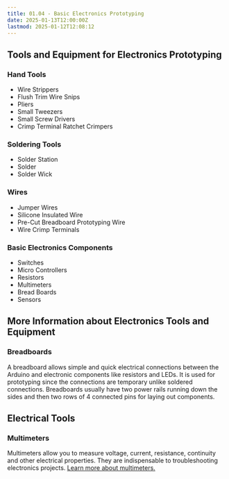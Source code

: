 ```yaml
---
title: 01.04 - Basic Electronics Prototyping
date: 2025-01-13T12:00:00Z
lastmod: 2025-01-12T12:08:12
---
```


## Tools and Equipment for Electronics Prototyping

### Hand Tools

- Wire Strippers
- Flush Trim Wire Snips
- Pliers
- Small Tweezers
- Small Screw Drivers
- Crimp Terminal Ratchet Crimpers

### Soldering Tools

- Solder Station
- Solder
- Solder Wick

### Wires

- Jumper Wires
- Silicone Insulated Wire
- Pre-Cut Breadboard Prototyping Wire
- Wire Crimp Terminals

### Basic Electronics Components

- Switches
- Micro Controllers
- Resistors
- Multimeters
- Bread Boards
- Sensors

## More Information about Electronics Tools and Equipment

### Breadboards

A breadboard allows simple and quick electrical connections between the Arduino and electronic components like resistors and LEDs. It is used for prototyping since the connections are temporary unlike soldered connections. Breadboards usually have two power rails running down the sides and then two rows of 4 connected pins for laying out components.

## Electrical Tools

### Multimeters

Multimeters allow you to measure voltage, current, resistance, continuity and other electrical properties. They are indispensable to troubleshooting electronics projects. [Learn more about multimeters.](../../../../electronics/how-to-use-a-multimeter.md)
